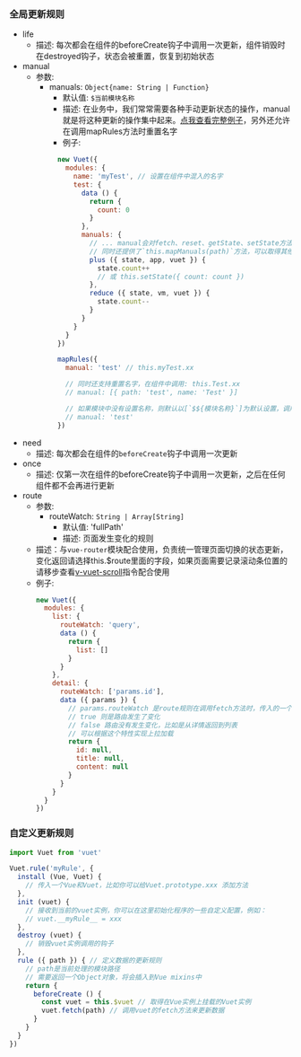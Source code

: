 ### 全局更新规则
- life
  - 描述: 每次都会在组件的beforeCreate钩子中调用一次更新，组件销毁时在destroyed钩子，状态会被重置，恢复到初始状态
- manual
  - 参数:
    - manuals: `Object{name: String | Function}`
      - 默认值: `$当前模块名称`
      - 描述: 在业务中，我们常常需要各种手动更新状态的操作，manual就是将这种更新的操作集中起来。[点我查看完整例子](../../examples/manual)，另外还允许在调用mapRules方法时重置名字
      - 例子:
      ```javascript
        new Vuet({
          modules: {
            name: 'myTest', // 设置在组件中混入的名字
            test: {
              data () {
                return {
                  count: 0
                }
              },
              manuals: {
                // ... manual会对fetch、reset、getState、setState方法进行一层封装，自动传入path参数，请参照Vuet的实例方法，
                // 同时还提供了`this.mapManuals(path)`方法，可以取得其他模块的manuals，方便互相调用
                plus ({ state, app, vuet }) {
                  state.count++
                  // 或 this.setState({ count: count })
                },
                reduce ({ state, vm, vuet }) {
                  state.count--
                }
              }
            }
          }
        })

        mapRules({
          manual: 'test' // this.myTest.xx

          // 同时还支持重置名字，在组件中调用: this.Test.xx
          // manual: [{ path: 'test', name: 'Test' }]

          // 如果模块中没有设置名称，则默认以[`$${模块名称}`]为默认设置，调用: this.$test.xx
          // manual: 'test'
        })
      ```
- need
  - 描述: 每次都会在组件的`beforeCreate`钩子中调用一次更新
- once
  - 描述: 仅第一次在组件的beforeCreate钩子中调用一次更新，之后在任何组件都不会再进行更新
- route
  - 参数:
    - routeWatch: `String | Array[String]`
      - 默认值: 'fullPath'
      - 描述: 页面发生变化的规则
  - 描述：与`vue-router`模块配合使用，负责统一管理页面切换的状态更新，变化返回请选择this.$route里面的字段，如果页面需要记录滚动条位置的请移步查看[v-vuet-scroll](./global-directives.md)指令配合使用
  - 例子:
    ```javascript
    new Vuet({
      modules: {
        list: {
          routeWatch: 'query',
          data () {
            return {
              list: []
            }
          }
        },
        detail: {
          routeWatch: ['params.id'],
          data ({ params }) {
            // params.routeWatch 是route规则在调用fetch方法时，传入的一个参数，所以在非route规则调用时可能是undefined
            // true 则是路由发生了变化
            // false 路由没有发生变化，比如是从详情返回到列表
            // 可以根据这个特性实现上拉加载
            return {
              id: null,
              title: null,
              content: null
            }
          }
        }
      }
    })
    ```

### 自定义更新规则
```javascript
import Vuet from 'vuet'

Vuet.rule('myRule', {
  install (Vue, Vuet) {
    // 传入一个Vue和Vuet，比如你可以给Vuet.prototype.xxx 添加方法
  },
  init (vuet) {
    // 接收到当前的vuet实例，你可以在这里初始化程序的一些自定义配置，例如：
    // vuet.__myRule__ = xxx
  },
  destroy (vuet) {
    // 销毁vuet实例调用的钩子
  },
  rule ({ path }) { // 定义数据的更新规则
    // path是当前处理的模块路径
    // 需要返回一个Object对象，将会插入到Vue mixins中
    return {
      beforeCreate () {
        const vuet = this.$vuet // 取得在Vue实例上挂载的Vuet实例
        vuet.fetch(path) // 调用vuet的fetch方法来更新数据
      }
    }
  }
})

```
